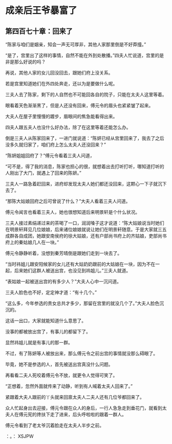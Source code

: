 # 成亲后王爷暴富了 
 ## 第四百七十章：回来了
  “陈家与咱们是姻亲，知会一声无可厚非，其他人家那里倒是不好莽撞。”  
  
 “是了，宫里出了这样的事情，自然不能在外到处散播。”四夫人忙说道，宫里的是非是那么好说的吗？  
  
 再说，其他人家的女儿回没回去，跟她们府上没关系。  
  
 若是宫里知道她们在外四处奔走，还以为是要做什么呢。  
  
 三夫人去了陈家，剩下的人自然也不可能回各自的院子，只能在太夫人这里等着。  
  
 眼看着天色渐渐黑了，但是人还没有回来，傅元令的眉头也紧紧皱了起来。  
  
 大夫人在屋子里慢慢的踱步，眉眼间的焦急能看得出来。  
  
 四夫人跟五夫人也没什么好办法，除了在这里等着还能怎么办。  
  
 倒是三夫人从陈家回来了，一进门就说道：“陈妍已经从宫里回来了，我去了之后没多久就归家了，咱们府上怎么太夫人还没回来？”  
  
 “陈妍姐姐回府了？”傅元令看着三夫人问道，  
  
 “可不是，得了我的消息，陈家也担心的很，就想着出去打听打听，哪知道打听的人刚出了大门，就遇上了回来的陈妍。”  
  
 三夫人一路急着赶回来，进府却发现太夫人她们都还没回来，这颗心一下子就沉下去了。  
  
 “那陈大姑娘回府之后可曾说了什么？”大夫人看着三夫人问道。  
  
 傅元令闻言也看着三夫人，她也很想知道后来明景轩是个什么状况。  
  
 三夫人接过素绢递过来的茶喝了一口，润润嗓子这才说道：“陈大姑娘说当时她们在明景轩拜见几位娘娘，后来诸位娘娘就说让她们在明景轩随意。于是大家就三五成群各自成团，她跟安南侯府的徐大姑娘，还有户部尚书府上的齐姑娘，吏部尚书府上的秦姑娘几人在一块。”  
  
 傅元令静静听着，没想到秦芳晴倒是跟她们走到一块去了。  
  
 “当时祎姐儿跟安阳候家的女儿还有大姑奶奶跟前的大姑娘在一块，因为不在一起，后来她们这群人被送出宫，也没见到祎姐儿。”三夫人就道。  
  
 “表姑娘一起被送出宫的有多少人？”大夫人心中一沉问道。  
  
 三夫人脸色也不好，定定神才道：“有十几个。”  
  
 “这么多，今年参选的贵女总共才多少，那留在宫里的就没几个了。”大夫人脸色沉沉的。  
  
 这话一出口，大家就能知道什么意思了。  
  
 没事的都被放出宫了，有事儿的都留下了。  
  
 显然祎姐儿就是有事儿的那一群。  
  
 不过，有了陈妍等人被放出来，那么傅元令之前出宫的事情就没那么碍眼了。  
  
 毕竟，她不是参选的人，首先被送出宫真没什么问题。  
  
 再看看二夫人死咬着傅元令不放，就更令人觉得可笑了。  
  
 “正想着，忽然外面就传来了动静，听到有人喊着太夫人回来了。”  
  
 紧跟着大夫人跟前的丫头就来回禀太夫人二夫人还有几位爷都回来了。  
  
 众人忙起身出去迎接，傅元令跟在众人的身后，一行人急急走到垂花门，就看到太夫人在傅元宪的搀扶下走了进来，后头呼啦啦的跟着一群人。  
  
 傅元令看到了老太爷沉着脸走在太夫人半步之前。  
  
 ：。： 
XSJPW